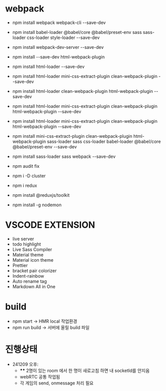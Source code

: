# webpack

- npm install webpack webpack-cli --save-dev
- npm install babel-loader @babel/core @babel/preset-env sass sass-loader css-loader style-loader --save-dev
- npm install webpack-dev-server --save-dev
- npm install --save-dev html-webpack-plugin
- npm install html-loader --save-dev
- npm install html-loader mini-css-extract-plugin clean-webpack-plugin --save-dev
- npm install html-loader clean-webpack-plugin html-webpack-plugin --save-dev
- npm install html-loader mini-css-extract-plugin clean-webpack-plugin html-webpack-plugin --save-dev
- npm install html-loader mini-css-extract-plugin clean-webpack-plugin html-webpack-plugin --save-dev
- npm install mini-css-extract-plugin clean-webpack-plugin html-webpack-plugin sass-loader sass css-loader babel-loader @babel/core @babel/preset-env --save-dev
- npm install sass-loader sass webpack --save-dev
- npm audit fix

- npm i -D cluster
- npm i redux
- npm install @reduxjs/toolkit
- npm install -g nodemon

# VSCODE EXTENSION

- live server
- todo highlight
- Live Sass Compiler
- Material theme
- Material icon theme
- Prettier
- bracket pair colorizer
- Indent-rainbow
- Auto rename tag
- Markdown All in One

# build

- npm start -> HMR local 작업환경
- npm run build -> 서버에 올릴 build 파일

# 진행상태

- 241209 오후:
  - **\*\*** 2명이 있는 room 에서 한 명이 새로고침 하면 내 socketId를 안지움
  - webRTC 공통 작업됨
  - 각 게임의 send, onmessage 처리 필요
